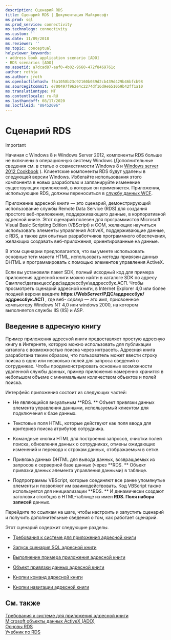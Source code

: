 ```yaml
---
description: Сценарий RDS
title: Сценарий RDS | Документация Майкрософт
ms.prod: sql
ms.prod_service: connectivity
ms.technology: connectivity
ms.custom: ''
ms.date: 11/09/2018
ms.reviewer: ''
ms.topic: conceptual
helpviewer_keywords:
- address book application scenario [ADO]
- RDS scenarios [ADO]
ms.assetid: a7dcad87-aaf0-4b02-9660-472f8469761c
author: rothja
ms.author: jroth
ms.openlocfilehash: f5a1058b23c92160b039d2cb439d429b46bfcb98
ms.sourcegitcommit: e700497f962e4c2274df16d9e651059b42ff1a10
ms.translationtype: MT
ms.contentlocale: ru-RU
ms.lasthandoff: 08/17/2020
ms.locfileid: "88452096"
---
```

# <a name="rds-scenario"></a>Сценарий RDS
> [!IMPORTANT]
>  Начиная с Windows 8 и Windows Server 2012, компоненты RDS больше не включены в операционную систему Windows (Дополнительные сведения см. в статье о совместимости Windows 8 и [Windows server 2012 Cookbook](https://www.microsoft.com/download/details.aspx?id=27416) ). Клиентские компоненты RDS будут удалены в следующей версии Windows. Избегайте использования этого компонента в новых разработках и запланируйте изменение существующих приложений, в которых он применяется. Приложения, использующие RDS, должны переноситься в [службу данных WCF](https://go.microsoft.com/fwlink/?LinkId=199565).  
  
 Приложение адресной книги — это сценарий, демонстрирующий использование службы Remote Data Service (RDS) для создания простого веб-приложения, поддерживающего данные, в корпоративной адресной книге. Этот сценарий полезен для программистов Microsoft Visual Basic Scripting Edition (VBScript) и COM, желающих научиться использовать элементы управления ActiveX, поддерживающие данные, с RDS, а также для опытных разработчиков программного обеспечения, желающих создавать веб-приложения, ориентированные на данные.  
  
 В этом сценарии предполагается, что вы умеете использовать основные теги макета HTML, использовать методы привязки данных DHTML и программировать с помощью элементов управления ActiveX.  
  
 Если вы установили пакет SDK, полный исходный код для примера приложения адресной книги можно найти в каталоге SDK по адресу Самплес\датаакцесс\рдс\аддрессбук\аддрессбук.АСП. Чтобы просмотреть сценарий адресной книги, в Internet Explorer 4,0 или более поздней версии введите **https://Web*Server*/РДС/аддрессбук/аддрессбук.АСП** , где веб- *сервер* — это имя, присвоенное компьютеру Windows NT 4,0 или windows 2000, на котором выполняется службы IIS (IIS) и ASP.  
  
## <a name="introduction-to-address-book"></a>Введение в адресную книгу  
 Пример приложения адресной книги предоставляет простую адресную книгу в Интернете, которую можно использовать для публикации каталога с возможностью поиска через интрасеть. Адресная книга разработана таким образом, что пользователь может ввести строку поиска в одно или несколько полей для запроса сведений о сотрудниках. Чтобы продемонстрировать основные возможности удаленной службы данных, пример приложения намеренно хранится в небольшом объеме с минимальным количеством объектов и полей поиска.  
  
 Интерфейс приложения состоит из следующих частей:  
  
-   Не являющийся визуальным **RDS. ** Объект привязки данных элемента управления данными, используемый клиентом для подключения к базе данных.  
  
-   Текстовые поля HTML, которые действуют как поля ввода для критериев поиска атрибутов сотрудника.  
  
-   Командные кнопки HTML для построения запросов, очистки полей поиска, обновления данных о сотрудниках, отмены ожидающих изменений и перехода к строкам данных, отображаемым в сетке.  
  
-   Привязка данных DHTML для вывода данных, возвращаемых из запросов к серверной базе данных (через **RDS. ** Объект привязки данных элемента управления данными) в таблице.  
  
-   Подпрограммы VBScript, которые соединяют все ранее упомянутые элементы и позволяют им взаимодействовать. Код VBScript также используется для инициализации **RDS. ** И динамически создают заголовки столбцов в HTML-таблице из имен **RDS. Поля набора записей** данных.  
  
 Перейдите по ссылкам на шаге, чтобы настроить и запустить сценарий и получить дополнительные сведения о том, как работает сценарий.  
  
 Этот сценарий содержит следующие разделы.  
  
-   [Требования к системе для приложения адресной книги](../../../ado/guide/remote-data-service/system-requirements-for-the-address-book-application.md)  
  
-   [Запуск сценария SQL адресной книги](../../../ado/guide/remote-data-service/running-the-address-book-sql-script.md)  
  
-   [Выполнение примера приложения адресной книги](../../../ado/guide/remote-data-service/running-the-address-book-sample-application.md)  
  
-   [Объект привязки данных адресной книги](../../../ado/guide/remote-data-service/address-book-data-binding-object.md)  
  
-   [Кнопки команд адресной книги](../../../ado/guide/remote-data-service/address-book-command-buttons.md)  
  
-   [Кнопки навигации адресной книги](../../../ado/guide/remote-data-service/address-book-navigation-buttons.md)  
  
## <a name="see-also"></a>См. также  
 [Требования к системе для приложения адресной книги](../../../ado/guide/remote-data-service/system-requirements-for-the-address-book-application.md)   
 [Microsoft объекты данных ActiveX (ADO)](../../../ado/microsoft-activex-data-objects-ado.md)   
 [Основы RDS](../../../ado/guide/remote-data-service/rds-fundamentals.md)   
 [Учебник по RDS](../../../ado/guide/remote-data-service/rds-tutorial.md)


